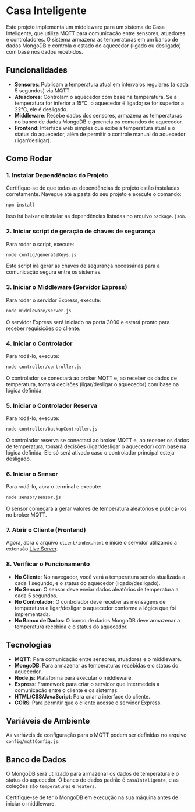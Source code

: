 # Casa Inteligente

Este projeto implementa um middleware para um sistema de Casa Inteligente, que utiliza MQTT para comunicação entre sensores, atuadores e controladores. O sistema armazena as temperaturas em um banco de dados MongoDB e controla o estado do aquecedor (ligado ou desligado) com base nos dados recebidos.

## Funcionalidades

- **Sensores**: Publicam a temperatura atual em intervalos regulares (a cada 5 segundos) via MQTT.
- **Atuadores**: Controlam o aquecedor com base na temperatura. Se a temperatura for inferior a 15°C, o aquecedor é ligado; se for superior a 22°C, ele é desligado.
- **Middleware**: Recebe dados dos sensores, armazena as temperaturas no banco de dados MongoDB e gerencia os comandos de aquecedor.
- **Frontend**: Interface web simples que exibe a temperatura atual e o status do aquecedor, além de permitir o controle manual do aquecedor (ligar/desligar).

## Como Rodar

### 1. Instalar Dependências do Projeto

Certifique-se de que todas as dependências do projeto estão instaladas corretamente. Navegue até a pasta do seu projeto e execute o comando:

```bash
npm install
```

Isso irá baixar e instalar as dependências listadas no arquivo `package.json`.

### 2. Iniciar script de geração de chaves de segurança

Para rodar o script, execute:

```bash
node config/generateKeys.js
```

Este script irá gerar as chaves de segurança necessárias para a comunicação segura entre os sistemas.

### 3. Iniciar o Middleware (Servidor Express)

Para rodar o servidor Express, execute:

```bash
node middleware/server.js
```

O servidor Express será iniciado na porta 3000 e estará pronto para receber requisições do cliente.

### 4. Iniciar o Controlador

Para rodá-lo, execute:

```bash
node controller/controller.js
```

O controlador se conectará ao broker MQTT e, ao receber os dados de temperatura, tomará decisões (ligar/desligar o aquecedor) com base na lógica definida.

### 5. Iniciar o Controlador Reserva

Para rodá-lo, execute:

```bash
node controller/backupController.js
```

O controlador reserva se conectará ao broker MQTT e, ao receber os dados de temperatura, tomará decisões (ligar/desligar o aquecedor) com base na lógica definida. Ele só será ativado caso o controlador principal esteja desligado.

### 6. Iniciar o Sensor

Para rodá-lo, abra o terminal e execute:

```bash
node sensor/sensor.js
```

O sensor começará a gerar valores de temperatura aleatórios e publicá-los no broker MQTT.

### 7. Abrir o Cliente (Frontend)

Agora, abra o arquivo `client/index.html` e inicie o servidor utilizando a extensão [Live Server](https://marketplace.visualstudio.com/items?itemName=ritwickdey.LiveServer).

### 8. Verificar o Funcionamento

- **No Cliente**: No navegador, você verá a temperatura sendo atualizada a cada 1 segundo, e o status do aquecedor (ligado/desligado).
- **No Sensor**: O sensor deve enviar dados aleatórios de temperatura a cada 5 segundos.
- **No Controlador**: O controlador deve receber as mensagens de temperatura e ligar/desligar o aquecedor conforme a lógica que foi implementada.
- **No Banco de Dados**: O banco de dados MongoDB deve armazenar a temperatura recebida e o status do aquecedor.

## Tecnologias

- **MQTT**: Para comunicação entre sensores, atuadores e o middleware.
- **MongoDB**: Para armazenar as temperaturas recebidas e o status do aquecedor.
- **Node.js**: Plataforma para executar o middleware.
- **Express**: Framework para criar o servidor que intermedeia a comunicação entre o cliente e os sistemas.
- **HTML/CSS/JavaScript**: Para criar a interface do cliente.
- **CORS**: Para permitir que o cliente acesse o servidor Express.

## Variáveis de Ambiente

As variáveis de configuração para o MQTT podem ser definidas no arquivo `config/mqttConfig.js`.

## Banco de Dados

O MongoDB será utilizado para armazenar os dados de temperatura e o status do aquecedor. O banco de dados padrão é `casaInteligente`, e as coleções são `temperatures` e `heaters`.

Certifique-se de ter o MongoDB em execução na sua máquina antes de iniciar o middleware.
